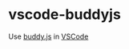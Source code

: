 # vscode-buddyjs
Use [buddy.js](https://github.com/danielstjules/buddy.js) in [VSCode](https://code.visualstudio.com/)
